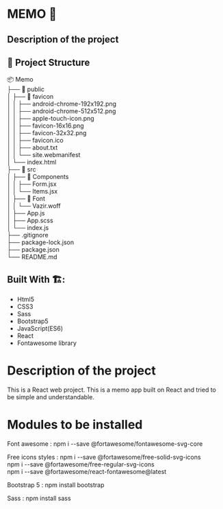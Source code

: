 # MEMO 📝

## Description of the project

## 📁 Project Structure
📦 Memo  
├── 📁 public  
│   ├── 📁 favicon  
│   │   ├── android-chrome-192x192.png  
│   │   ├── android-chrome-512x512.png  
│   │   ├── apple-touch-icon.png    
│   │   ├── favicon-16x16.png  
│   │   ├── favicon-32x32.png  
│   │   ├── favicon.ico  
│   │   ├── about.txt    
│   │   └── site.webmanifest  
│   └── index.html  
├── 📁 src  
│   ├── 📁 Components   
│   │   ├── Form.jsx  
│   │   └── Items.jsx  
│   ├── 📁 Font   
│   │   └── Vazir.woff  
│   ├── App.js  
│   ├── App.scss  
│   └── index.js  
├── .gitignore  
├── package-lock.json  
├── package.json  
└── README.md

## Built With 🏗️:
- Html5
- CSS3
- Sass
- Bootstrap5
- JavaScript(ES6)
- React
- Fontawesome library




# Description of the project
This is a React web project. This is a memo app built on React and tried to be simple and understandable.

# Modules to be installed
Font awesome :
npm i --save @fortawesome/fontawesome-svg-core

Free icons styles :
npm i --save @fortawesome/free-solid-svg-icons\
npm i --save @fortawesome/free-regular-svg-icons\
npm i --save @fortawesome/react-fontawesome@latest

Bootstrap 5 :
npm install bootstrap

Sass :
npm install sass
